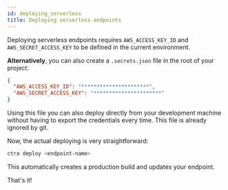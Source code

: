 ```yaml
---
id: deploying_serverless
title: Deploying serverless endpoints
---
```


Deploying serverless endpoints requires `AWS_ACCESS_KEY_ID` and `AWS_SECRET_ACCESS_KEY` to be defined in the current environment.

**Alternatively**, you can also create a `.secrets.json` file in the root of your project:

```json
{
  "AWS_ACCESS_KEY_ID": "**********************",
  "AWS_SECRET_ACCESS_KEY": "**********************"
}
```

Using this file you can also deploy directly from your development machine without having to export the credentials every time. This file is already ignored by git.

Now, the actual deploying is very straightforward:

```bash
ctra deploy <endpoint-name>
```

This automatically creates a production build and updates your endpoint.

That's it!
